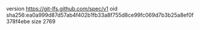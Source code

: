 version https://git-lfs.github.com/spec/v1
oid sha256:ea0a999d87d57ab4f402b1fb33a8f755d8ce99fc069d7b3b25a8ef0f378f4ebe
size 2769
